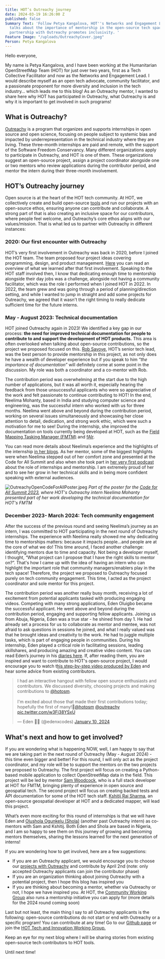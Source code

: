 ```yaml
---
title: HOT’s Outreachy journey
date: 2024-03-19 16:26:00 Z
published: false
Summary Text: 'Follow Petya Kangalova, HOT''s Networks and Engagement Lead, as she
  talks about the importance of mentorship in the open-source tech space and how our
  partnership with Outreachy promotes inclusivity. '
Feature Image: "/uploads/OutreachyCover.jpeg"
Person: Petya Kangalova
---
```


Hello everyone,

My name is Petya Kangalova, and I have been working at the Humanitarian OpenStreetMap Team (HOT) for just over two years, first as a Tech Collective Facilitator and now as the Networks and Engagement Lead. I would describe myself as an open tech advocate, community facilitator, and a passionate proponent for more diversity and inclusion in the tech industry… which leads me to this blog! As an Outreachy mentor, I wanted to share here why HOT has participated in Outreachy, what Outreachy is and why it is important to get involved in such programs!

## What is Outreachy?

[Outreachy](https://www.outreachy.org/) is a program that organizes and supports internships in open source and open science, focusing on people subject to systemic bias and impacted by underrepresentation in the technical industry where they are living. These three-month internships are paid and remote, with the support of the Software Freedom Conservancy. Many different organizations apply to participate in Outreachy, and HOT is one of them. These organizations suggest an open-source project, assign a project coordinator alongside one or two mentors who review applications during the contributor period, and mentor the intern during their three-month involvement.

## HOT’s Outreachy journey

Open source is at the heart of the HOT tech community. At HOT, we collectively create and build open-source [tools](https://www.hotosm.org/tools-and-data) and run our projects with an open-source ethos, ensuring anyone can contribute and collaborate. A strong part of that is also creating an inclusive space for our contributors, where people feel welcome, and Outreachy’s core ethos aligns with our values/mission. That is what led us to partner with Outreachy in different instances:

### 2020: Our first encounter with Outreachy
 
HOT’s very first involvement in Outreachy was back in 2020, before I joined the HOT team. The team proposed four project ideas covering programming, design, and product management. [Here](https://www.hotosm.org/updates/join-us-this-summer-for-gsoc-and-outreachy-internships/) you can read an overview of what we learned after that first involvement. Speaking to the HOT staff involved then, I know that dedicating enough time to mentorship alongside their day jobs was a challenge, alongside not having a community facilitator, which was the role I performed when I joined HOT in 2022. In 2022, the team grew and was going through a period of planning/direction setting, and while I wanted to jump in straight and add some projects for Outreachy, we agreed that it wasn't the right timing to really dedicate sufficient time for the future interns.  

### May - August 2023: Technical documentation
 
HOT joined Outreachy again in 2023! We identified a key gap in our process: **the need for improved technical documentation for people to contribute to and support the development of HOT products.** This area is often overlooked when talking about open-source contributions, so the project we proposed focused on this. [Rob Savoye](https://www.hotosm.org/people/rob-savoye/), HOT’s senior tech lead, was the best person to provide mentorship in this project, as not only does he have a wealth of developer experience but if you speak to him *“the importance of documentation”* will definitely come at some point in the discussion. My role was both a coordinator and a co-mentor with Rob. 

The contribution period was overwhelming at the start due to the high number of applications, but it was all worth it, especially hearing the feedback from those unsuccessful applicants who were so appreciative of the work and felt passionate to continue contributing to HOT! In the end, Neelima Mohanty, based in India and studying computer science and engineering, was the successful intern who worked with us for three months. Neelima went above and beyond during the contribution period, working on several issues simultaneously and showcasing her close attention to detail, dedication, and strong work ethic, which were such a motivation for me to see! During the internship, she improved the documentation on tools currently being developed at HOT, such as the [Field Mapping Tasking Manager (FMTM)](https://www.hotosm.org/updates/field-mapping-tasking-manager-fmtm/) and [fAIr](https://www.hotosm.org/updates/fAIr_2024/). 

You can read more details about Neelima’s experience and the highlights of the internship [in her blogs](https://www.openstreetmap.org/user/Neelima%20Mohanty/diary). As her mentor, some of the biggest highlights were when Neelima stepped out of her comfort zone and presented at the Code for All Summit and also when she took part in [her very first podcast](https://thegeomob.com/podcast/episode-218) about the role of internships and mentorship. I am extremely proud of her and to see her grow in her technical skills and in being more confident speaking with external audiences.

![OutreachyOpenCodeForAllPoster.jpeg](/uploads/OutreachyOpenCodeForAllPoster.jpeg)
*Part of the poster for the [Code for All Summit 2023](http://codeforall.org/summit-2023/), where HOT's Outreachy intern Neelima Mohanty presented part of her work developing the technical documentation for HOT's FMTM*

### December 2023- March 2024: Tech community engagement

After the success of the previous round and seeing Neelima’s journey as an intern, I was committed to HOT participating in the next round of Outreachy internships. The experience with Neelima really showed me why dedicating time to mentorships matters:  because it impacts people...and people are at the core of what we do! This time around, I faced another challenge: identifying mentors due to time and capacity. Not being a developer myself, I thought, “What project can I propose that I have the right skills to mentor on?”. That's how I came up with the idea of having an intern who can highlight the important role that community managers/enablers play in the tech space! Therefore, the project we proposed to Outreachy focused purely on tech community engagement. This time, I acted as the project coordinator and sole mentor for this project.

The contribution period was another really busy month, receiving a lot of excitement from potential applicants tasked with producing engaging videos. Competing with many strong applications, Eden Oluigbo became the successful applicant. He went above and beyond during the contribution period, engaging and supporting fellow applicants. Joining us from Abuja, Nigeria, Eden was a true star - he shined from day 1. He had already set a process for us to collaborate as mentor and mentee, was not afraid to ask questions in sessions he joined, and what I really valued was that he brought ideas and creativity to the work. He had to juggle multiple tasks, which is part of engaging people in communities. During his internship, Eden played a critical role in facilitating sessions, leading skillshares, and producing amazing and creative video content. You can read Eden’s journey in his [diaries here](https://www.openstreetmap.org/user/Eden%20Oluigbo/diary). If, after reading them, you are inspired and want to contribute to HOT's open-source project, I would encourage you to watch t[his step-by-step video produced by Eden](https://youtu.be/kibi_YJ6qXo) and hear some advice from existing contributors.

<blockquote class="twitter-tweet"><p lang="en" dir="ltr">I had an interactive hangout with fellow open source enthusiasts and contributors. We discussed diversity, choosing projects and making contributions to <a href="https://twitter.com/hotosm?ref_src=twsrc%5Etfw">@hotosm</a>. <br><br>I&#39;m excited about those that made their first contributions today; hopefully the first of many!🌻<a href="https://twitter.com/hotosm?ref_src=twsrc%5Etfw">@hotosm</a> <a href="https://twitter.com/outreachy?ref_src=twsrc%5Etfw">@outreachy</a> <a href="https://t.co/w3Fj38YSxU">pic.twitter.com/w3Fj38YSxU</a></p>&mdash; Eden 🌱🦕 (@edenxcodes) <a href="https://twitter.com/edenxcodes/status/1745161954379849764?ref_src=twsrc%5Etfw">January 10, 2024</a></blockquote> <script async src="https://platform.twitter.com/widgets.js" charset="utf-8"></script>

## What's next and how to get involved?

If you are wondering what is happening NOW, well, I am happy to say that we are taking part in the next round of Outreachy (May - August 2024) - this time even bigger and better! For this round, I will only act as the project coordinator, and my role will be to support the mentors on the two projects we proposed to Outreachy. The first project will focus on creating a Python-based mobile application to collect OpenStreetMap data in the field. This project will be led by mentor [Sam Woodcock](https://www.openstreetmap.org/user/spwoodcock/diary), who is a full stack developer at HOT for FMTM, bringing plenty of experience in open source and geospatial tech. The second project will focus on creating backed tests and API documentation for some of the HOT tech staff. [Kshitij Raj Sharma](https://www.hotosm.org/people/kshitij-sharma/), an open-source geospatial developer at HOT and a dedicated mapper, will lead this project. 

What’s even more exciting for this round of internships is that we will have Eden and [Olushola Ogunkelu (Shola)](https://www.linkedin.com/in/olushola-ogunkelu/?originalSubdomain=ng) (another past Outreachy intern) as co-mentors with Sam and Kshitij. Both Eden and Shola are based in Nigeria, and  I am so happy to see them on this journey of growing and becoming mentors themselves, sharing the lessons learned for the next generation of interns!

If you are wondering how to get involved, here are a few suggestions:

* If you are an Outreachy applicant, we would encourage you to choose our [projects with Outreachy](https://www.outreachy.org/apply/project-selection/#humanitarian-openstreetmap-team) and contribute by April 2nd (note: only accepted Outreachy applicants can join the contributor phase)
* If you are an organization thinking about joining Outreachy with a potential project, then I hope this blog has inspired you 
* If you are thinking about becoming a mentor, whether via Outreachy or not, I hope we have inspired you. At HOT, the [Community Working Group](https://wiki.openstreetmap.org/wiki/Humanitarian_OSM_Team/Working_groups/Community) also runs a mentorship initiative you can apply for (more details for the 2024 round coming soon)

Last but not least, the main thing I say to all Outreachy applicants is the following: open-source contributions do not start or end with Outreachy or a specific program! You can contribute at any time! Go to our [Github page](https://github.com/hotosm) or join the [HOT Tech and Innovation Working Group.](https://wiki.openstreetmap.org/wiki/Humanitarian_OSM_Team/Working_groups/TechandInnovation)

Keep an eye for my next blog where I will be sharing stories from existing open-source tech contributors to HOT tools. 

Until next time!
